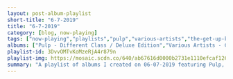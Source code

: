 ```yaml
---
layout: post-album-playlist
short-title: "6-7-2019"
title: "6-7-2019"
category: [blog, now-playing]
tags: ["now-playing","playlists","pulp","various-artists","the-get-up-kids","splithabit","matt-pond-pa,-chris-hansen","peter,-paul-and-mary","alex-g","pavement"]
albums: ["Pulp - Different Class / Deluxe Edition","Various Artists - Confessions of a Dangerous Mind","The Get Up Kids - Problems","Splithabit - Put Your Money Where Your Mouth Is","Matt Pond PA, Chris Hansen - Free Fall","Peter, Paul and Mary - A Song Will Rise","Alex G - Beach Music","Pavement - Wowee Zowee"]
playlist-id: 3DvvOMTvKoMzeRjA4r879n
playlist-img: https://mosaic.scdn.co/640/ab67616d0000b2731e1110efcaf1266830c94b8dab67616d0000b27332b1955183a7fbe0058735fcab67616d0000b27341c0ad3e39388ab332ffb023ab67616d0000b273f8bf4169543feedc41241150
summary: "A playlist of albums I created on 06-07-2019 featuring Pulp, Various Artists, The Get Up Kids, Splithabit, Matt Pond PA, Chris Hansen, Peter, Paul and Mary, Alex G, and Pavement"
---
```

